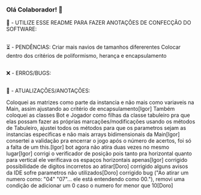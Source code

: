 ### Olá Colaborador! 👋

📣 - UTILIZE ESSE README PARA FAZER ANOTAÇÕES DE CONFECÇÃO DO SOFTWARE:

##

⏳ - PENDÊNCIAS: 
Criar mais navios de tamanhos difererentes
Colocar dentro dos critérios de poliformismo, herança e encapsulamento

##

❌ - ERROS/BUGS: 

##

💬 - ATUALIZAÇÕES/ANOTAÇÕES: 

Coloquei as matrizes como parte da instancia e não mais como variaveis na Main, assim ajustando ao critério de encapsulamento[Igor]
Também coloquei as classes Bot e Jogador como filhas da classe tabuleiro pra que elas possam fazer as próprias marcações/modificações usando os métodos de Tabuleiro, ajustei todos os métodos para que os parametros sejam as instancias especificas e não mais arrays bidimensionais da Main[Igor]
consertei a validação pra encerrar o jogo após o número de acertos, foi só a falta de um this.[Igor]
bot agora não atira duas vezes no mesmo lugar[Igor]
corrigi o verificador de posição pois tanto pra horizontal quanto para vertical ele verificava os espaços horizontais apenas[Igor]
corrigido possibilidade de digitos incorretos ao atirar[Doro]
corrigido alguns avisos da IDE sofre parametros não utilizados[Doro]
corrigido bug ("Ao atirar um numero como: "04" "07"... ele está entendendo como 00."), removi uma condição de adicionar um 0 caso o numero for menor que 10[Doro]

